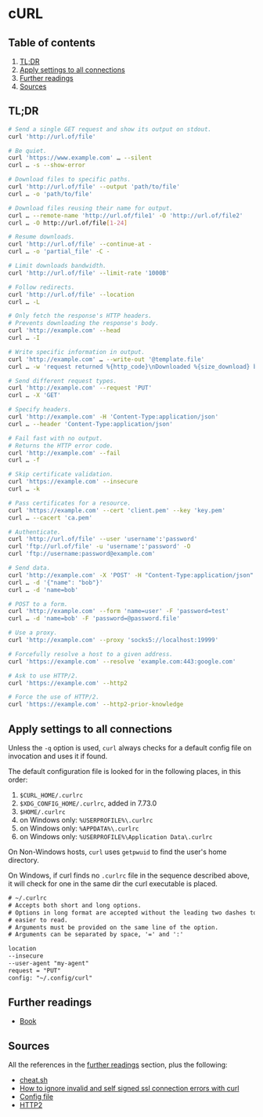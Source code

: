# cURL

## Table of contents <!-- omit in toc -->

1. [TL;DR](#tldr)
1. [Apply settings to all connections](#apply-settings-to-all-connections)
1. [Further readings](#further-readings)
1. [Sources](#sources)

## TL;DR

```sh
# Send a single GET request and show its output on stdout.
curl 'http://url.of/file'

# Be quiet.
curl 'https://www.example.com' … --silent
curl … -s --show-error

# Download files to specific paths.
curl 'http://url.of/file' --output 'path/to/file'
curl … -o 'path/to/file'

# Download files reusing their name for output.
curl … --remote-name 'http://url.of/file1' -O 'http://url.of/file2'
curl … -O http://url.of/file[1-24]

# Resume downloads.
curl 'http://url.of/file' --continue-at -
curl … -o 'partial_file' -C -

# Limit downloads bandwidth.
curl 'http://url.of/file' --limit-rate '1000B'

# Follow redirects.
curl 'http://url.of/file' --location
curl … -L

# Only fetch the response's HTTP headers.
# Prevents downloading the response's body.
curl 'http://example.com' --head
curl … -I

# Write specific information in output.
curl 'http://example.com' … --write-out '@template.file'
curl … -w 'request returned %{http_code}\nDownloaded %{size_download} bytes\n'

# Send different request types.
curl 'http://example.com' --request 'PUT'
curl … -X 'GET'

# Specify headers.
curl 'http://example.com' -H 'Content-Type:application/json'
curl … --header 'Content-Type:application/json'

# Fail fast with no output.
# Returns the HTTP error code.
curl 'http://example.com' --fail
curl … -f

# Skip certificate validation.
curl 'https://example.com' --insecure
curl … -k

# Pass certificates for a resource.
curl 'https://example.com' --cert 'client.pem' --key 'key.pem'
curl … --cacert 'ca.pem'

# Authenticate.
curl 'http://url.of/file' --user 'username':'password'
curl 'ftp://url.of/file' -u 'username':'password' -O
curl 'ftp://username:password@example.com'

# Send data.
curl 'http://example.com' -X 'POST' -H "Content-Type:application/json" --data '@file.json'
curl … -d '{"name": "bob"}'
curl … -d 'name=bob'

# POST to a form.
curl 'http://example.com' --form 'name=user' -F 'password=test'
curl … -d 'name=bob' -F 'password=@password.file'

# Use a proxy.
curl 'http://example.com' --proxy 'socks5://localhost:19999'

# Forcefully resolve a host to a given address.
curl 'https://example.com' --resolve 'example.com:443:google.com'

# Ask to use HTTP/2.
curl 'https://example.com' --http2

# Force the use of HTTP/2.
curl 'https://example.com' --http2-prior-knowledge
```

## Apply settings to all connections

Unless the `-q` option is used, `curl` always checks for a default config file on invocation and uses it if found.

The default configuration file is looked for in the following places, in this order:

1. `$CURL_HOME/.curlrc`
1. `$XDG_CONFIG_HOME/.curlrc`, added in 7.73.0
1. `$HOME/.curlrc`
1. on Windows only: `%USERPROFILE%\.curlrc`
1. on Windows only: `%APPDATA%\.curlrc`
1. on Windows only: `%USERPROFILE%\Application Data\.curlrc`

On Non-Windows hosts, `curl` uses `getpwuid` to find the user's home directory.

On Windows, if curl finds no `.curlrc` file in the sequence described above, it will check for one in the same dir the curl executable is placed.

```txt
# ~/.curlrc
# Accepts both short and long options.
# Options in long format are accepted without the leading two dashes to make it
# easier to read.
# Arguments must be provided on the same line of the option.
# Arguments can be separated by space, '=' and ':'

location
--insecure
--user-agent "my-agent"
request = "PUT"
config: "~/.config/curl"
```

## Further readings

- [Book]

## Sources

All the references in the [further readings] section, plus the following:

- [cheat.sh]
- [How to ignore invalid and self signed ssl connection errors with curl]
- [Config file]
- [HTTP2]

<!--
  References
  -->

<!-- Upstream -->
[book]: https://everything.curl.dev/
[config file]: https://everything.curl.dev/cmdline/configfile
[http2]: https://everything.curl.dev/http/http2

<!-- In-article sections -->
[further readings]: #further-readings

<!-- Others -->
[cheat.sh]: https://cheat.sh/curl
[how to ignore invalid and self signed ssl connection errors with curl]: https://www.cyberciti.biz/faq/how-to-curl-ignore-ssl-certificate-warnings-command-option/
